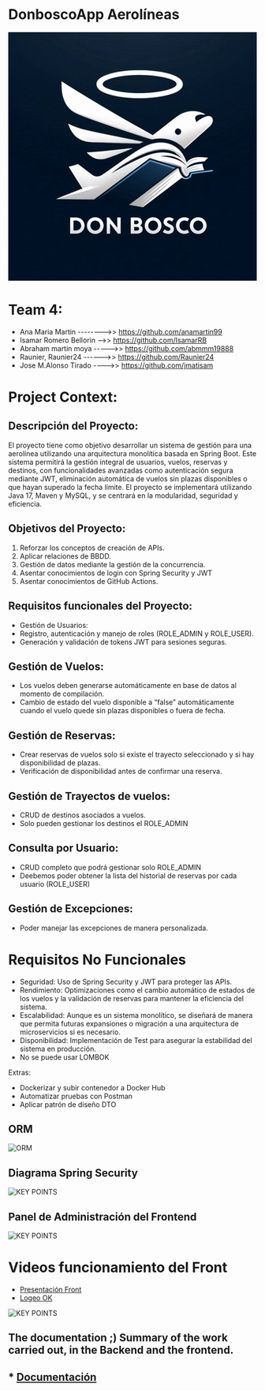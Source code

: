 # DonboscoApp Aerolíneas

![Logo](src\main\resources\Logo_F5_d_bosco_airlines.jpg)
# Team 4:
* Ana Maria Martin -------->> https://github.com/anamartin99
* Isamar Romero Bellorin -->> https://github.com/IsamarRB
* Abraham martin moya ----->> https://github.com/abmmm19888
* Raunier, Raunier24 ------>> https://github.com/Raunier24
* Jose M.Alonso Tirado ---->> https://github.com/jmatisam

# Project Context: 

## Descripción del Proyecto:

El proyecto tiene como objetivo desarrollar un sistema de gestión para una aerolínea utilizando una arquitectura monolítica basada en Spring Boot. Este sistema permitirá la gestión integral de usuarios, vuelos, reservas y destinos, con funcionalidades avanzadas como autenticación segura mediante JWT, eliminación automática de vuelos sin plazas disponibles o que hayan superado la fecha límite. El proyecto se implementará utilizando Java 17, Maven y MySQL, y se centrará en la modularidad, seguridad y eficiencia.


##  Objetivos del Proyecto:
1. Reforzar los conceptos de creación de APIs.
2. Aplicar relaciones de BBDD.
3. Gestión de datos mediante la gestión de la concurrencia.
4. Asentar conocimientos de login con Spring Security y JWT
5. Asentar conocimientos de GitHub Actions.

##  Requisitos funcionales del Proyecto:
* Gestión de Usuarios:
* Registro, autenticación y manejo de roles (ROLE_ADMIN y ROLE_USER).
* Generación y validación de tokens JWT para sesiones seguras.

##  Gestión de Vuelos:
* Los vuelos deben generarse automáticamente en base de datos al momento de compilación.
* Cambio de estado del vuelo disponible a “false” automáticamente cuando el vuelo quede sin plazas disponibles o fuera de fecha.

##  Gestión de Reservas:
* Crear reservas de vuelos solo si existe el trayecto seleccionado y si hay disponibilidad de plazas.
* Verificación de disponibilidad antes de confirmar una reserva.

## Gestión de Trayectos de vuelos:
* CRUD de destinos asociados a vuelos.
* Solo pueden gestionar los destinos el ROLE_ADMIN

## Consulta por Usuario:

* CRUD completo que podrá gestionar solo ROLE_ADMIN
* Deebemos poder obtener la lista del historial de reservas por cada usuario (ROLE_USER)

## Gestión de Excepciones:
* Poder manejar las excepciones de manera personalizada.

#  Requisitos No Funcionales

* Seguridad: Uso de Spring Security y JWT para proteger las APIs.
* Rendimiento: Optimizaciones como el cambio automático de estados de los  vuelos y la validación de reservas para mantener la eficiencia del sistema.
* Escalabilidad: Aunque es un sistema monolítico, se diseñará de manera que permita futuras expansiones o migración a una arquitectura de microservicios si es necesario.
* Disponibilidad: Implementación de Test para asegurar la estabilidad del sistema en producción.
* No se puede usar LOMBOK

Extras:
* Dockerizar y subir contenedor a Docker Hub
* Automatizar pruebas con Postman
* Aplicar patrón de diseño DTO
 
## ORM
![ORM](https://github.com/Raunier24/DonboscoApp/blob/feature/flight/src/main/resources/orm.jpg)
## Diagrama Spring Security
![KEY POINTS]([src\main\resources\11.jpg](https://github.com/Raunier24/DonboscoApp/blob/feature/flight/src/main/resources/11.jpg))


## Panel de Administración del Frontend
![KEY POINTS]()

# Videos funcionamiento del Front
* [Presentación Front]()
* [Logeo OK]()

![KEY POINTS]()
## The documentation ;) Summary of the work carried out, in the Backend and the frontend.
## * [Documentación](https://www.canva.com/design/DAGRRwTYhYo/pbsLMFyFdP_47cmAtT1z3Q/view?utm_content=DAGRRwTYhYo&utm_campaign=designshare&utm_medium=link&utm_source=editor)
